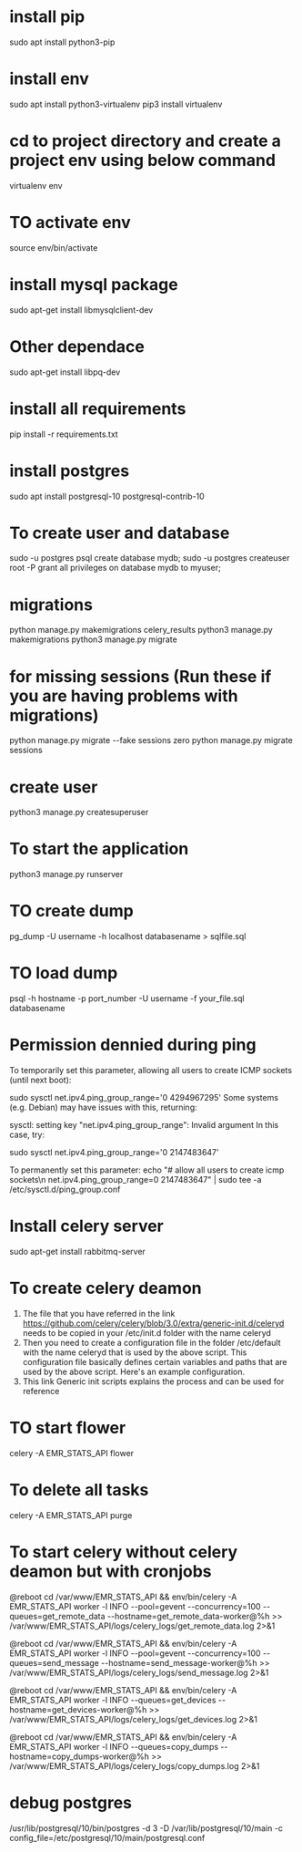 # install pip
sudo apt install python3-pip
# install env
sudo apt install python3-virtualenv
pip3 install virtualenv
# cd to project directory and create a project env using below command
virtualenv env
# TO activate env
source env/bin/activate
# install mysql package
sudo apt-get install libmysqlclient-dev
# Other dependace
sudo apt-get install libpq-dev
# install all requirements
pip install -r requirements.txt

# install postgres
sudo apt install postgresql-10 postgresql-contrib-10
# To create user and database
sudo -u postgres psql
create database mydb;
sudo -u postgres createuser root -P
grant all privileges on database mydb to myuser;
# migrations
python manage.py makemigrations celery_results
python3 manage.py makemigrations
python3 manage.py migrate

# for missing sessions (Run these if you are having problems with migrations)
python manage.py migrate --fake sessions zero
python manage.py migrate sessions
# create user
python3 manage.py createsuperuser

# To start the application
python3 manage.py runserver


# TO create dump
pg_dump -U username -h localhost databasename > sqlfile.sql
# TO load dump
psql -h hostname -p port_number -U username -f your_file.sql databasename 

# Permission dennied during ping
To temporarily set this parameter, allowing all users to create ICMP sockets (until next boot):

sudo sysctl net.ipv4.ping_group_range='0 4294967295'
Some systems (e.g. Debian) may have issues with this, returning:

sysctl: setting key "net.ipv4.ping_group_range": Invalid argument
In this case, try:

sudo sysctl net.ipv4.ping_group_range='0   2147483647'

To permanently set this parameter:
echo "# allow all users to create icmp sockets\n net.ipv4.ping_group_range=0 2147483647" | sudo tee -a /etc/sysctl.d/ping_group.conf

# Install celery server
sudo apt-get install rabbitmq-server
# To create celery deamon 

1. The file that you have referred in the link https://github.com/celery/celery/blob/3.0/extra/generic-init.d/celeryd needs to be copied in your /etc/init.d folder with the name celeryd
2. Then you need to create a configuration file in the folder /etc/default with the name celeryd that is used by the above script. This configuration file basically defines certain variables and paths that are used by the above script. Here's an example configuration.
3. This link Generic init scripts explains the process and can be used for reference

# TO start flower 
celery -A EMR_STATS_API flower
# To delete all tasks 
celery -A EMR_STATS_API purge

# To start celery without celery deamon but with cronjobs
@reboot cd /var/www/EMR_STATS_API && env/bin/celery -A EMR_STATS_API worker -l INFO --pool=gevent --concurrency=100 --queues=get_remote_data --hostname=get_remote_data-worker@%h >> /var/www/EMR_STATS_API/logs/celery_logs/get_remote_data.log 2>&1

@reboot cd /var/www/EMR_STATS_API && env/bin/celery -A EMR_STATS_API worker -l INFO --pool=gevent --concurrency=100 --queues=send_message --hostname=send_message-worker@%h >> /var/www/EMR_STATS_API/logs/celery_logs/send_message.log 2>&1

@reboot cd /var/www/EMR_STATS_API && env/bin/celery -A EMR_STATS_API worker -l INFO --queues=get_devices --hostname=get_devices-worker@%h >> /var/www/EMR_STATS_API/logs/celery_logs/get_devices.log 2>&1

@reboot cd /var/www/EMR_STATS_API && env/bin/celery -A EMR_STATS_API worker -l INFO --queues=copy_dumps --hostname=copy_dumps-worker@%h >> /var/www/EMR_STATS_API/logs/celery_logs/copy_dumps.log 2>&1


# debug postgres
/usr/lib/postgresql/10/bin/postgres -d 3 -D /var/lib/postgresql/10/main -c config_file=/etc/postgresql/10/main/postgresql.conf